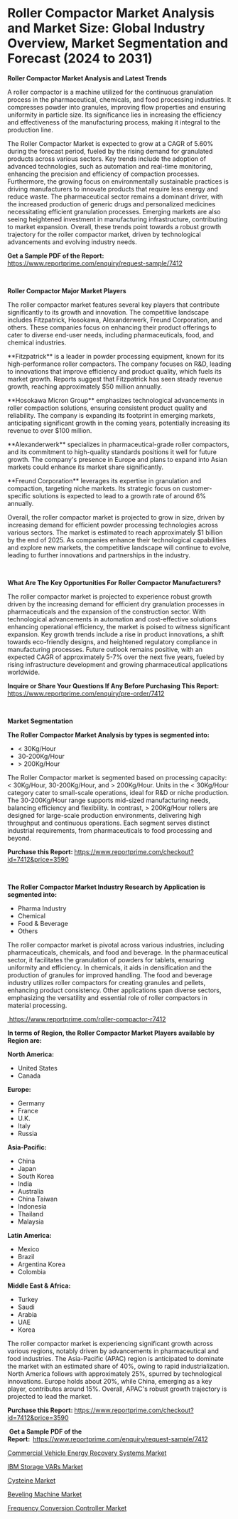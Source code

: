 <p><h1>Roller Compactor Market Analysis and Market Size: Global Industry Overview, Market Segmentation and Forecast (2024 to 2031)</h1></p><p><strong>Roller Compactor Market Analysis and Latest Trends</strong></p>
<p><p>A roller compactor is a machine utilized for the continuous granulation process in the pharmaceutical, chemicals, and food processing industries. It compresses powder into granules, improving flow properties and ensuring uniformity in particle size. Its significance lies in increasing the efficiency and effectiveness of the manufacturing process, making it integral to the production line.</p><p>The Roller Compactor Market is expected to grow at a CAGR of 5.60% during the forecast period, fueled by the rising demand for granulated products across various sectors. Key trends include the adoption of advanced technologies, such as automation and real-time monitoring, enhancing the precision and efficiency of compaction processes. Furthermore, the growing focus on environmentally sustainable practices is driving manufacturers to innovate products that require less energy and reduce waste. The pharmaceutical sector remains a dominant driver, with the increased production of generic drugs and personalized medicines necessitating efficient granulation processes. Emerging markets are also seeing heightened investment in manufacturing infrastructure, contributing to market expansion. Overall, these trends point towards a robust growth trajectory for the roller compactor market, driven by technological advancements and evolving industry needs.</p></p>
<p><strong>Get a Sample PDF of the Report:&nbsp;</strong> <a href="https://www.reportprime.com/enquiry/request-sample/7412">https://www.reportprime.com/enquiry/request-sample/7412</a></p>
<p>&nbsp;</p>
<p><strong>Roller Compactor Major Market Players</strong></p>
<p><p>The roller compactor market features several key players that contribute significantly to its growth and innovation. The competitive landscape includes Fitzpatrick, Hosokawa, Alexanderwerk, Freund Corporation, and others. These companies focus on enhancing their product offerings to cater to diverse end-user needs, including pharmaceuticals, food, and chemical industries.</p><p>**Fitzpatrick** is a leader in powder processing equipment, known for its high-performance roller compactors. The company focuses on R&D, leading to innovations that improve efficiency and product quality, which fuels its market growth. Reports suggest that Fitzpatrick has seen steady revenue growth, reaching approximately $50 million annually.</p><p>**Hosokawa Micron Group** emphasizes technological advancements in roller compaction solutions, ensuring consistent product quality and reliability. The company is expanding its footprint in emerging markets, anticipating significant growth in the coming years, potentially increasing its revenue to over $100 million.</p><p>**Alexanderwerk** specializes in pharmaceutical-grade roller compactors, and its commitment to high-quality standards positions it well for future growth. The company's presence in Europe and plans to expand into Asian markets could enhance its market share significantly.</p><p>**Freund Corporation** leverages its expertise in granulation and compaction, targeting niche markets. Its strategic focus on customer-specific solutions is expected to lead to a growth rate of around 6% annually.</p><p>Overall, the roller compactor market is projected to grow in size, driven by increasing demand for efficient powder processing technologies across various sectors. The market is estimated to reach approximately $1 billion by the end of 2025. As companies enhance their technological capabilities and explore new markets, the competitive landscape will continue to evolve, leading to further innovations and partnerships in the industry.</p></p>
<p>&nbsp;</p>
<p><strong>What Are The Key Opportunities For Roller Compactor Manufacturers?</strong></p>
<p><p>The roller compactor market is projected to experience robust growth driven by the increasing demand for efficient dry granulation processes in pharmaceuticals and the expansion of the construction sector. With technological advancements in automation and cost-effective solutions enhancing operational efficiency, the market is poised to witness significant expansion. Key growth trends include a rise in product innovations, a shift towards eco-friendly designs, and heightened regulatory compliance in manufacturing processes. Future outlook remains positive, with an expected CAGR of approximately 5-7% over the next five years, fueled by rising infrastructure development and growing pharmaceutical applications worldwide.</p></p>
<p><strong>Inquire or Share Your Questions If Any Before Purchasing This Report:</strong> <a href="https://www.reportprime.com/enquiry/pre-order/7412">https://www.reportprime.com/enquiry/pre-order/7412</a></p>
<p>&nbsp;</p>
<p><strong>Market Segmentation</strong></p>
<p><strong>The Roller Compactor Market Analysis by types is segmented into:</strong></p>
<p><ul><li>< 30Kg/Hour</li><li>30-200Kg/Hour</li><li>> 200Kg/Hour</li></ul></p>
<p><p>The Roller Compactor market is segmented based on processing capacity: < 30Kg/Hour, 30-200Kg/Hour, and > 200Kg/Hour. Units in the < 30Kg/Hour category cater to small-scale operations, ideal for R&D or niche production. The 30-200Kg/Hour range supports mid-sized manufacturing needs, balancing efficiency and flexibility. In contrast, > 200Kg/Hour rollers are designed for large-scale production environments, delivering high throughput and continuous operations. Each segment serves distinct industrial requirements, from pharmaceuticals to food processing and beyond.</p></p>
<p><strong>Purchase this Report:&nbsp;</strong><a href="https://www.reportprime.com/checkout?id=7412&price=3590">https://www.reportprime.com/checkout?id=7412&price=3590</a></p>
<p>&nbsp;</p>
<p><strong>The Roller Compactor Market Industry Research by Application is segmented into:</strong></p>
<p><ul><li>Pharma Industry</li><li>Chemical</li><li>Food & Beverage</li><li>Others</li></ul></p>
<p><p>The roller compactor market is pivotal across various industries, including pharmaceuticals, chemicals, and food and beverage. In the pharmaceutical sector, it facilitates the granulation of powders for tablets, ensuring uniformity and efficiency. In chemicals, it aids in densification and the production of granules for improved handling. The food and beverage industry utilizes roller compactors for creating granules and pellets, enhancing product consistency. Other applications span diverse sectors, emphasizing the versatility and essential role of roller compactors in material processing.</p></p>
<p><a href="https://www.reportprime.com/roller-compactor-r7412">&nbsp;https://www.reportprime.com/roller-compactor-r7412</a></p>
<p><strong>In terms of Region, the Roller Compactor Market Players available by Region are:</strong></p>
<p>
    <p> <strong> North America: </strong>
        <ul>
            <li>United States</li>
            <li>Canada</li>
        </ul>
        </p> 
    <p> <strong> Europe: </strong>
        <ul>
            <li>Germany</li>
            <li>France</li>
            <li>U.K.</li>
            <li>Italy</li>
            <li>Russia</li>
        </ul>
        </p> 
    <p> <strong> Asia-Pacific: </strong>
        <ul>
            <li>China</li>
            <li>Japan</li>
            <li>South Korea</li>
            <li>India</li>
            <li>Australia</li>
            <li>China Taiwan</li>
            <li>Indonesia</li>
            <li>Thailand</li>
            <li>Malaysia</li>
        </ul>
        </p> 
    <p> <strong> Latin America: </strong>
        <ul>
            <li>Mexico</li>
            <li>Brazil</li>
            <li>Argentina Korea</li>
            <li>Colombia</li>
        </ul>
        </p> 
    <p> <strong> Middle East & Africa: </strong>
        <ul>
            <li>Turkey</li>
            <li>Saudi</li>
            <li>Arabia</li>
            <li>UAE</li>
            <li>Korea</li>
        </ul>
    </p>
    </p>
<p><p>The roller compactor market is experiencing significant growth across various regions, notably driven by advancements in pharmaceutical and food industries. The Asia-Pacific (APAC) region is anticipated to dominate the market with an estimated share of 40%, owing to rapid industrialization. North America follows with approximately 25%, spurred by technological innovations. Europe holds about 20%, while China, emerging as a key player, contributes around 15%. Overall, APAC's robust growth trajectory is projected to lead the market.</p></p>
<p><strong>Purchase this Report: </strong><a href="https://www.reportprime.com/checkout?id=7412&price=3590">https://www.reportprime.com/checkout?id=7412&price=3590</a></p>
<p>&nbsp;<strong>Get a Sample PDF of the Report:&nbsp;&nbsp;</strong><a href="https://www.reportprime.com/enquiry/request-sample/7412">https://www.reportprime.com/enquiry/request-sample/7412</a></p>
<p><strong></strong></p>
<p><p><a href="https://medium.com/@carol.alsopr44536/commercial-vehicle-energy-recovery-systems-market-a-global-and-regional-analysis-focus-on-7318c98240e5">Commercial Vehicle Energy Recovery Systems Market</a></p><p><a href="https://issuu.com/reportprime-2/docs/ibm-storage-vars-market-size-2030.p_8f1ecb2cb20c14">IBM Storage VARs Market</a></p><p><a href="https://www.linkedin.com/pulse/cysteine-market-trends-growth-outlook-2024-2031-adventitia-q0vec?trackingId=txhevbBdTaKchRvHEQr%2BeQ%3D%3D">Cysteine Market</a></p><p><a href="https://github.com/bmorecock/Market-Research-Report-List-5/blob/main/beveling-machine-market.md">Beveling Machine Market</a></p><p><a href="https://issuu.com/reportprime-2/docs/frequency-conversion-controller-mar_d368b32386d37e">Frequency Conversion Controller Market</a></p></p>